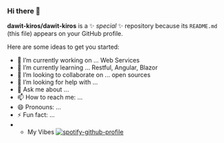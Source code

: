 ### Hi there 👋


**dawit-kiros/dawit-kiros** is a ✨ _special_ ✨ repository because its `README.md` (this file) appears on your GitHub profile.

Here are some ideas to get you started:

- 🔭 I’m currently working on ... Web Services
- 🌱 I’m currently learning ... Restful, Angular, Blazor
- 👯 I’m looking to collaborate on ... open sources
- 🤔 I’m looking for help with ...
- 💬 Ask me about ... 
- 📫 How to reach me: ...
- 😄 Pronouns: ...
- ⚡ Fun fact: ...
- - My Vibes [![spotify-github-profile](https://spotify-github-profile.vercel.app/api/view?uid=31yzxe6zp7pmtfcqzsomeggn2rlq&cover_image=true&theme=default&show_offline=false&background_color=121212&interchange=false)](https://github.com/kittinan/spotify-github-profile)

